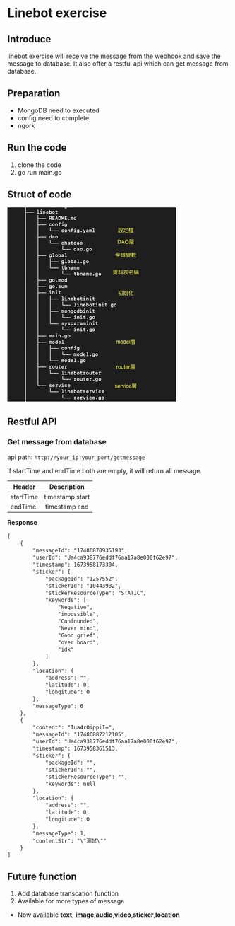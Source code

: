 # Linebot exercise

## Introduce
linebot exercise will receive the message from the webhook and save the message to database. It also offer a restful api which can get message from database.

## Preparation
* MongoDB need to executed
* config need to complete
* ngork 

## Run the code
1. clone the code
2. go run main.go

## Struct of code
![image](https://github.com/liaoshixian123tv/linebot/blob/main/linebot_structure.png)

## Restful API
### Get message from database
api path: `http://your_ip:your_port/getmessage`

if startTime and endTime both are empty, it will return all message.

| Header        | Description   |
| ------------- |:-------------:|
| startTime     | timestamp start|
| endTime       | timestamp end |

**Response**
```
[
    {
        "messageId": "17486870935193",
        "userId": "Ua4ca938776eddf76aa17a8e000f62e97",
        "timestamp": 1673958173304,
        "sticker": {
            "packageId": "1257552",
            "stickerId": "10443982",
            "stickerResourceType": "STATIC",
            "keywords": [
                "Negative",
                "impossible",
                "Confounded",
                "Never mind",
                "Good grief",
                "over board",
                "idk"
            ]
        },
        "location": {
            "address": "",
            "latitude": 0,
            "longitude": 0
        },
        "messageType": 6
    },
    {
        "content": "Iua4rOippiI=",
        "messageId": "17486887212105",
        "userId": "Ua4ca938776eddf76aa17a8e000f62e97",
        "timestamp": 1673958361513,
        "sticker": {
            "packageId": "",
            "stickerId": "",
            "stickerResourceType": "",
            "keywords": null
        },
        "location": {
            "address": "",
            "latitude": 0,
            "longitude": 0
        },
        "messageType": 1,
        "contentStr": "\"測試\""
    }
]
```

## Future function
1. Add database transcation function
2. Available for more types of message
 * Now available __text__, __image__,__audio__,__video__,__sticker__,__location__ 
